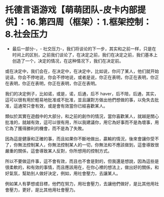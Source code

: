 # 托德言语游戏【萌萌团队-皮卡内部提供】：16.第四周（框架）：1.框架控制：8.社会压力

- 最后一部分-，- 社交压力-，我们将谈论的下一步，其实和之前一样，只是在时间上的区别，之前我们谈论了，在决定之前，我们在决定之前，我们基本上创造了一个，决定的情况，在这种情况下，我们在决定前。

或在决定中，我们会在，在决定中，在决定中，比如说，你问了某人，他们就开始说话，你会不停地说，你会不停地说，或者是说，你正在表明，你正在表明，你正在表明，你正在表明，你正在表明，你正在表明。

我们的决定例子，比如诺，或是，诺，后通，后不 haver，后不陪，后通，其实，這可以很有用於輕易地批准或不批准，並且讓對方做出他們想做的事，以免失去批准，這通常只會有效，或是會有效當你已經喜歡某人。

類似於其實在遊戲中的大部分，和之前的創作的情況，當你喜歡某人，就越是關心批准的，就越有效，這可以很有用，所以我建議你，用它為好事而不是為壞事，用它為了獲得勝利的機會，而不是為了失敗。

因為這是健康和正確的事，而且如果你不斷地做出，贏輸的情況，後來會讓你受不了，你無法控制某人，你無法控制某人的一切，你無法和不應該做到，這會導致很嚴重的關係，這會導致某人反對，你所想用的控制方式。

所以不要做這件事，這不會有效，而且也不會是對的，但我還是想說，因為這些是很柔軟的，和有效的事情，而且應該用在，在你心裡的想法上，做出好的關係，和好氣氛，幫助別人做好決定，例如，用社會壓力，去讓某人。

例如某人有夢想或目標，他們在努力，用社會壓力，去讓他們做好，是比其他用社會壓力，更好，是比其他用社會壓力。